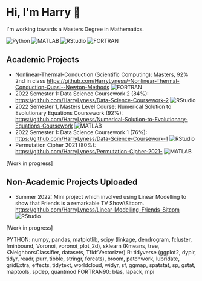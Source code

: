# Hi, I'm Harry 👋 

I'm working towards a Masters Degree in Mathematics. 

![Python](https://img.shields.io/static/v1?logo=python&label=&message=Python&color=36465D&logoColor=AAA&style=flat-square&link=)
![MATLAB](https://img.shields.io/static/v1?logo=MATLAB&label=&message=MATLAB&color=36465D&logoColor=AAA&style=flat-square&link=)
![RStudio](https://img.shields.io/static/v1?logo=R&label=&message=R&color=36465D&logoColor=AAA&style=flat-square&link=)
![FORTRAN](https://img.shields.io/static/v1?logo=FORTRAN&label=&message=FORTRAN&color=36465D&logoColor=AAA&style=flat-square&link=)
## Academic Projects
- Nonlinear-Thermal-Conduction (Scientific Computing): Masters, 92% 2nd in class https://github.com/HarryLyness/-Nonlinear-Thermal-Conduction-Quasi--Newton-Methods ![FORTRAN](https://img.shields.io/static/v1?logo=FORTRAN&label=&message=FORTRAN&color=36465D&logoColor=AAA&style=flat-square&link=)
- 2022 Semester 1: Data Science Coursework 2 (84%): https://github.com/HarryLyness/Data-Science-Coursework-2 ![RStudio](https://img.shields.io/static/v1?logo=R&label=&message=R&color=36465D&logoColor=AAA&style=flat-square&link=)
- 2022 Semester 1, Masters Level Course: Numerical Solution to Evolutionary Equations Coursework (92%): https://github.com/HarryLyness/Numerical-Solution-to-Evolutionary-Equations-Coursework ![MATLAB](https://img.shields.io/static/v1?logo=MATLAB&label=&message=MATLAB&color=36465D&logoColor=AAA&style=flat-square&link=)
- 2022 Semester 1: Data Science Coursework 1 (76%): https://github.com/HarryLyness/Data-Science-Coursework-1 ![RStudio](https://img.shields.io/static/v1?logo=R&label=&message=R&color=36465D&logoColor=AAA&style=flat-square&link=)
- Permutation Cipher 2021 (80%): https://github.com/HarryLyness/Permutation-Cipher-2021- ![MATLAB](https://img.shields.io/static/v1?logo=MATLAB&label=&message=MATLAB&color=36465D&logoColor=AAA&style=flat-square&link=)

[Work in progress]

## Non-Academic Projects Uploaded 

 - Summer 2022: Mini project which involved using Linear Modelling to show that Friends is a remarkable TV Show\Sitcom. 
 https://github.com/HarryLyness/Linear-Modelling-Friends-Sitcom ![RStudio](https://img.shields.io/static/v1?logo=R&label=&message=R&color=36465D&logoColor=AAA&style=flat-square&link=)

[Work in progress]

PYTHON: numpy, pandas, matplotlib, scipy (linkage, dendrogram, fcluster, fminbound, Voronoi, voronoi_plot_2d), sklearn (Kmeans, tree, KNeighborsClassifier, datasets, TfidfVectorizer)
R: tidyverse (ggplot2, dyplr, tidyr, readr, purr, tibble, stringr, forcats), broom, patchwork, lubridate, gridExtra, effects, tidytext, worldcloud, widyr, sf, ggmap, spatstat, sp, gstat, maptools, spdep, quantmod
FORTRAN90: blas, lapack, mpi

<!--
**HarryLyness/HarryLyness** is a ✨ _special_ ✨ repository because its `README.md` (this file) appears on your GitHub profile.

Here are some ideas to get you started:

- 🔭 I’m currently working on ...
- 🌱 I’m currently learning ...
- 👯 I’m looking to collaborate on ...
- 🤔 I’m looking for help with ...
- 💬 Ask me about ...
- 📫 How to reach me: ...
- 😄 Pronouns: ...
- ⚡ Fun fact: ...
-->
